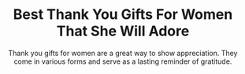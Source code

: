 ---
layout: post
title: Best Thank You Gifts For Women That She Will Adore
subtitle: Thank you gifts for women are a great way to show appreciation. They come in various forms and serve as a lasting reminder of gratitude.
header-img: "img/post/2023/09/copied/thank-you-gifts-women.jpg"
header-style: text
permalink: "/thank-you-gifts-women/"
catalog: true
tags:
  - Recipients 
  - Men
---     